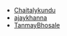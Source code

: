 - [Chaitalykundu](https://github.com/Chaitalykundu)
- [ajaykhanna](https://github.com/ajaykhanna123)
- [TanmayBhosale](https://github.com/TanmayBhosale)


